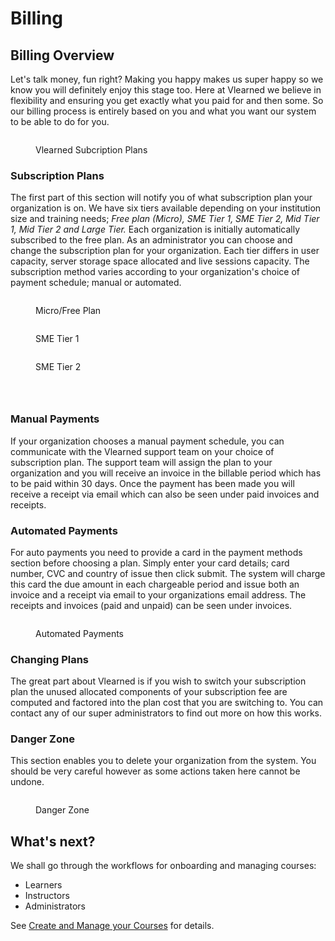 # Billing

## Billing Overview

Let's talk money, fun right? Making you happy makes us super happy so we know you will definitely enjoy this stage too. Here at Vlearned we believe in flexibility and ensuring you get exactly what you paid for and then some. So our billing process is entirely based on you and what you want our system to be able to do for you.&#x20;

<figure><img src="../../../../.gitbook/assets/b.png" alt=""><figcaption><p>Vlearned Subcription Plans</p></figcaption></figure>

### Subscription Plans

The first part of this section will notify you of what subscription plan your organization is on. We have six tiers available depending on your institution size and training needs; _Free plan (Micro), SME Tier 1, SME Tier 2, Mid Tier 1, Mid Tier 2 and Large Tier._ Each organization is initially automatically subscribed to the free plan. As an administrator you can choose and change the subscription plan for your organization. Each tier differs in user capacity, server storage space allocated and live sessions capacity. The subscription method varies according to your organization's choice of payment schedule; manual or automated.

<div>

<figure><img src="../../../../.gitbook/assets/p1 (1).png" alt=""><figcaption><p>Micro/Free Plan</p></figcaption></figure>

 

<figure><img src="../../../../.gitbook/assets/t1.png" alt=""><figcaption><p>SME Tier 1</p></figcaption></figure>

 

<figure><img src="../../../../.gitbook/assets/t2 (1).png" alt=""><figcaption><p>SME Tier 2</p></figcaption></figure>

</div>

<div>

<figure><img src="../../../../.gitbook/assets/lt.png" alt=""><figcaption></figcaption></figure>

 

<figure><img src="../../../../.gitbook/assets/mt1.png" alt=""><figcaption></figcaption></figure>

 

<figure><img src="../../../../.gitbook/assets/mt2.png" alt=""><figcaption></figcaption></figure>

</div>

### Manual Payments

If your organization chooses a manual payment schedule, you can communicate with the Vlearned support team on your choice of subscription plan. The support team will assign the plan to your organization and you will receive an invoice in the billable period which has to be paid within 30 days. Once the payment has been made you will receive a receipt via email which can also be seen under paid invoices and receipts.

### Automated Payments

For auto payments you need to provide a card in the payment methods section before choosing a plan. Simply enter your card details; card number, CVC and country of issue then click submit. The system will charge this card the due amount in each chargeable period and issue both an invoice and a receipt via email to your organizations email address. The receipts and invoices (paid and unpaid) can be seen under invoices.

<figure><img src="../../../../.gitbook/assets/ap1.png" alt=""><figcaption><p>Automated Payments</p></figcaption></figure>

### Changing Plans

The great part about Vlearned is if you wish to switch your subscription plan the unused allocated components of your subscription fee are computed and factored into the plan cost that you are switching to. You can contact any of our super administrators to find out more on how this works.

### Danger Zone

This section enables you to delete your organization from the system. You should be very careful however as some actions taken here cannot be undone.

<figure><img src="../../../../.gitbook/assets/dzmo.png" alt=""><figcaption><p>Danger Zone</p></figcaption></figure>

## **What's next?**

We shall go through the workflows for onboarding and managing courses:

* Learners
* Instructors&#x20;
* Administrators

See [Create and Manage your Courses](../create-and-manage-your-courses/) for details.
